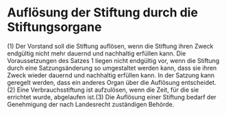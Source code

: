 # Auflösung der Stiftung durch die Stiftungsorgane

(1) Der Vorstand soll die Stiftung auflösen, wenn die Stiftung ihren Zweck endgültig nicht mehr dauernd und nachhaltig erfüllen kann. Die Voraussetzungen des Satzes 1 liegen nicht endgültig vor, wenn die Stiftung durch eine Satzungsänderung so umgestaltet werden kann, dass sie ihren Zweck wieder dauernd und nachhaltig erfüllen kann. In der Satzung kann geregelt werden, dass ein anderes Organ über die Auflösung entscheidet.(2) Eine Verbrauchsstiftung ist aufzulösen, wenn die Zeit, für die sie errichtet wurde, abgelaufen ist.(3) Die Auflösung einer Stiftung bedarf der Genehmigung der nach Landesrecht zuständigen Behörde. 

